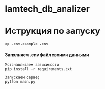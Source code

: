 # lamtech_db_analizer

# Иструкция по запуску
```
cp .env.example .env
```
#### Заполняем .env файл своими данными
```
Устанавливаем зависимости
pip install -r requirements.txt

Запускаем сервер
python main.py
```
